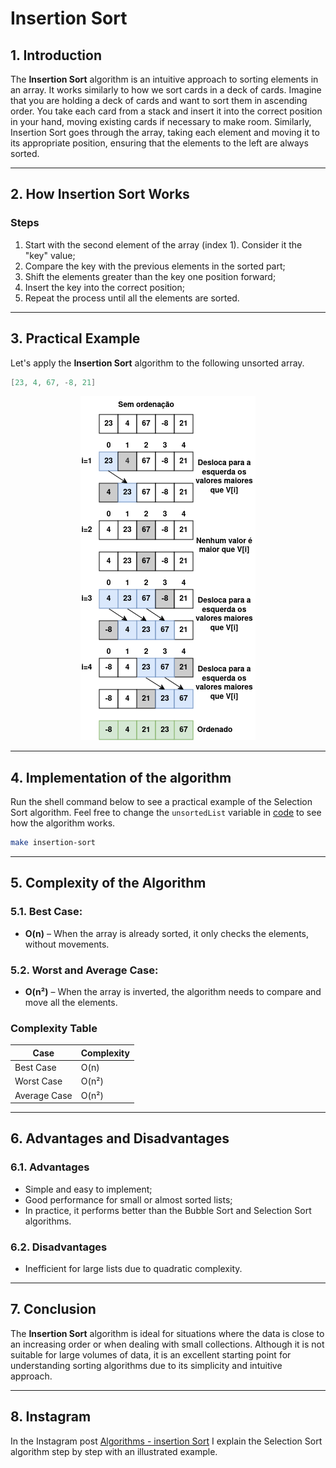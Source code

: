 # Insertion Sort

## 1. Introduction

The **Insertion Sort** algorithm is an intuitive approach to sorting elements in an array. It works similarly to how we sort cards in a deck of cards. Imagine that you are holding a deck of cards and want to sort them in ascending order. You take each card from a stack and insert it into the correct position in your hand, moving existing cards if necessary to make room. Similarly, Insertion Sort goes through the array, taking each element and moving it to its appropriate position, ensuring that the elements to the left are always sorted.

---

## 2. How Insertion Sort Works

### Steps

1. Start with the second element of the array (index 1). Consider it the "key" value;
2. Compare the key with the previous elements in the sorted part;
3. Shift the elements greater than the key one position forward;
4. Insert the key into the correct position;
5. Repeat the process until all the elements are sorted.

---

## 3. Practical Example

Let's apply the **Insertion Sort** algorithm to the following unsorted array.

``` go
[23, 4, 67, -8, 21]
```

<p align="center">
<img src="insertion_sort_br.png" alt="example insertion sort">
</p>

---

## 4. Implementation of the algorithm

Run the shell command below to see a practical example of the Selection Sort algorithm. Feel free to change the `unsortedList` variable in [code](main.go) to see how the algorithm works.

```sh
make insertion-sort
```

---

## 5. Complexity of the Algorithm

### **5.1. Best Case:**

- **O(n)** – When the array is already sorted, it only checks the elements, without movements.

### **5.2. Worst and Average Case:**

- **O(n²)** – When the array is inverted, the algorithm needs to compare and move all the elements.

### Complexity Table

| Case | Complexity |
|------------------|--------------|
| Best Case | O(n) |
| Worst Case | O(n²) |
| Average Case | O(n²) |

---

## 6. Advantages and Disadvantages

### **6.1. Advantages**

- Simple and easy to implement;
- Good performance for small or almost sorted lists;
- In practice, it performs better than the Bubble Sort and Selection Sort algorithms.

### **6.2. Disadvantages**

- Inefficient for large lists due to quadratic complexity.

---

## 7. Conclusion

The **Insertion Sort** algorithm is ideal for situations where the data is close to an increasing order or when dealing with small collections. Although it is not suitable for large volumes of data, it is an excellent starting point for understanding sorting algorithms due to its simplicity and intuitive approach.

---

## 8. Instagram

In the Instagram post [Algorithms - insertion Sort](https://www.instagram.com/p/DEntsRqyihK/?img_index=1) I explain the Selection Sort algorithm step by step with an illustrated example.
